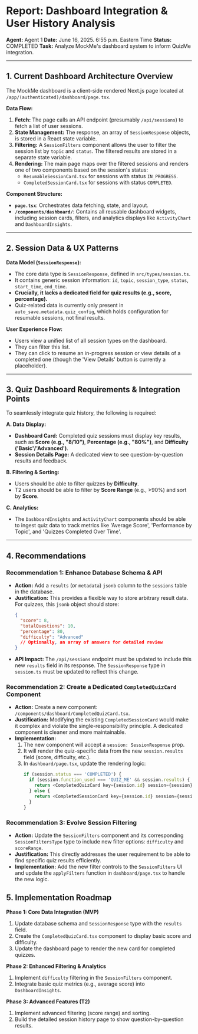# Report: Dashboard Integration & User History Analysis

**Agent:** Agent 1
**Date:** June 16, 2025. 6:55 p.m. Eastern Time
**Status:** COMPLETED
**Task:** Analyze MockMe's dashboard system to inform QuizMe integration.

---

## 1. Current Dashboard Architecture Overview

The MockMe dashboard is a client-side rendered Next.js page located at `/app/(authenticated)/dashboard/page.tsx`. 

**Data Flow:**
1.  **Fetch:** The page calls an API endpoint (presumably `/api/sessions`) to fetch a list of user sessions.
2.  **State Management:** The response, an array of `SessionResponse` objects, is stored in a React state variable.
3.  **Filtering:** A `SessionFilters` component allows the user to filter the session list by `topic` and `status`. The filtered results are stored in a separate state variable.
4.  **Rendering:** The main page maps over the filtered sessions and renders one of two components based on the session's status:
    *   `ResumableSessionCard.tsx` for sessions with status `IN_PROGRESS`.
    *   `CompletedSessionCard.tsx` for sessions with status `COMPLETED`.

**Component Structure:**
-   **`page.tsx`**: Orchestrates data fetching, state, and layout.
-   **`/components/dashboard/`**: Contains all reusable dashboard widgets, including session cards, filters, and analytics displays like `ActivityChart` and `DashboardInsights`.

---

## 2. Session Data & UX Patterns

**Data Model (`SessionResponse`):**
-   The core data type is `SessionResponse`, defined in `src/types/session.ts`.
-   It contains generic session information: `id`, `topic`, `session_type`, `status`, `start_time`, `end_time`.
-   **Crucially, it lacks a dedicated field for quiz results (e.g., score, percentage).**
-   Quiz-related data is currently only present in `auto_save.metadata.quiz_config`, which holds configuration for resumable sessions, not final results.

**User Experience Flow:**
-   Users view a unified list of all session types on the dashboard.
-   They can filter this list.
-   They can click to resume an in-progress session or view details of a completed one (though the 'View Details' button is currently a placeholder).

---

## 3. Quiz Dashboard Requirements & Integration Points

To seamlessly integrate quiz history, the following is required:

**A. Data Display:**
-   **Dashboard Card:** Completed quiz sessions must display key results, such as **Score (e.g., "8/10")**, **Percentage (e.g., "80%")**, and **Difficulty ('Basic'/'Advanced')**.
-   **Session Details Page:** A dedicated view to see question-by-question results and feedback.

**B. Filtering & Sorting:**
-   Users should be able to filter quizzes by **Difficulty**.
-   T2 users should be able to filter by **Score Range** (e.g., >90%) and sort by **Score**.

**C. Analytics:**
-   The `DashboardInsights` and `ActivityChart` components should be able to ingest quiz data to track metrics like 'Average Score', 'Performance by Topic', and 'Quizzes Completed Over Time'.

---

## 4. Recommendations

### Recommendation 1: Enhance Database Schema & API

-   **Action:** Add a `results` (or `metadata`) `jsonb` column to the `sessions` table in the database.
-   **Justification:** This provides a flexible way to store arbitrary result data. For quizzes, this `jsonb` object should store:
    ```json
    {
      "score": 8,
      "totalQuestions": 10,
      "percentage": 80,
      "difficulty": "Advanced"
      // Optionally, an array of answers for detailed review
    }
    ```
-   **API Impact:** The `/api/sessions` endpoint must be updated to include this new `results` field in its response. The `SessionResponse` type in `session.ts` must be updated to reflect this change.

### Recommendation 2: Create a Dedicated `CompletedQuizCard` Component

-   **Action:** Create a new component: `/components/dashboard/CompletedQuizCard.tsx`.
-   **Justification:** Modifying the existing `CompletedSessionCard` would make it complex and violate the single-responsibility principle. A dedicated component is cleaner and more maintainable.
-   **Implementation:**
    1.  The new component will accept a `session: SessionResponse` prop.
    2.  It will render the quiz-specific data from the new `session.results` field (score, difficulty, etc.).
    3.  In `dashboard/page.tsx`, update the rendering logic:
        ```javascript
        if (session.status === 'COMPLETED') {
          if (session.function_used === 'QUIZ_ME' && session.results) {
            return <CompletedQuizCard key={session.id} session={session} />;
          } else {
            return <CompletedSessionCard key={session.id} session={session} />;
          }
        }
        ```

### Recommendation 3: Evolve Session Filtering

-   **Action:** Update the `SessionFilters` component and its corresponding `SessionFiltersType` type to include new filter options: `difficulty` and `scoreRange`.
-   **Justification:** This directly addresses the user requirement to be able to find specific quiz results efficiently.
-   **Implementation:** Add the new filter controls to the `SessionFilters` UI and update the `applyFilters` function in `dashboard/page.tsx` to handle the new logic.

## 5. Implementation Roadmap

**Phase 1: Core Data Integration (MVP)**
1.  Update database schema and `SessionResponse` type with the `results` field.
2.  Create the `CompletedQuizCard.tsx` component to display basic score and difficulty.
3.  Update the dashboard page to render the new card for completed quizzes.

**Phase 2: Enhanced Filtering & Analytics**
1.  Implement `difficulty` filtering in the `SessionFilters` component.
2.  Integrate basic quiz metrics (e.g., average score) into `DashboardInsights`.

**Phase 3: Advanced Features (T2)**
1.  Implement advanced filtering (score range) and sorting.
2.  Build the detailed session history page to show question-by-question results.
